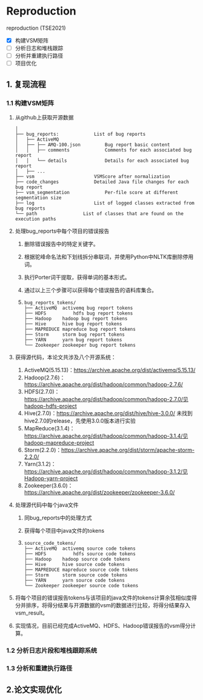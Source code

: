 # Reproduction
reproduction (TSE2021)

- [x] 构建VSM矩阵
- [ ] 分析日志和堆栈跟踪
- [ ] 分析并重建执行路径
- [ ] 项目优化

## 1. 复现流程

### 1.1 构建VSM矩阵

1. 从github上获取开源数据

   ```
   │
   ├── bug_reports:				List of bug reports
   │   ├── ActiveMQ	
   │   ├── ├── AMQ-100.json			Bug report basic content
   │   │   ├── comments				Comments for each associated bug report
   │   │   └── details				Details for each associated bug report
   │   ├── ...
   ├── vsm						VSMScore after normalization
   ├── code_changes				Detailed Java file changes for each bug report 
   ├── vsm_segmentation				Per-file score at different segmentation size
   ├── log						List of logged classes extracted from bug reports
   └── path					List of classes that are found on the execution paths
   ```
   
2. 处理bug_reports中每个项目的错误报告

   1. 删除错误报告中的特定关键字。

   2. 根据驼峰命名法和下划线拆分串联词，并使用Python中NLTK库删除停用词。

   3. 执行Porter词干提取，获得单词的基本形式。

   4. 通过以上三个步骤可以获得每个错误报告的语料库集合。

   5. ```
      bug_reports_tokens/
      ├── ActiveMQ  activemq bug report tokens
      ├── HDFS			hdfs bug report tokens
      ├── Hadoop    hadoop bug report tokens
      ├── Hive      hive bug report tokens
      ├── MAPREDUCE mapreduce bug report tokens
      ├── Storm     storm bug report tokens
      ├── YARN      yarn bug report tokens
      └── Zookeeper zookeeper bug report tokens
      ```

      

3. 获得源代码，本论文共涉及八个开源系统：

   1. ActiveMQ(5.15.13)：https://archive.apache.org/dist/activemq/5.15.13/
   2. Hadoop(2.7.6)：https://archive.apache.org/dist/hadoop/common/hadoop-2.7.6/
   3. HDFS(2.7.0)：https://archive.apache.org/dist/hadoop/common/hadoop-2.7.0/见hadoop-hdfs-project
   4. Hive(2.7.0)：https://archive.apache.org/dist/hive/hive-3.0.0/ 未找到hive2.7.0的release，先使用3.0.0版本进行实验
   5. MapReduce(3.1.4)：https://archive.apache.org/dist/hadoop/common/hadoop-3.1.4/见hadoop-mapreduce-project
   6. Storm(2.2.0)：https://archive.apache.org/dist/storm/apache-storm-2.2.0/
   7. Yarn(3.1.2)：https://archive.apache.org/dist/hadoop/common/hadoop-3.1.2/见Hadoop-yarn-project
   8. Zookeeper(3.6.0)：https://archive.apache.org/dist/zookeeper/zookeeper-3.6.0/

4. 处理源代码中每个java文件

   1. 同bug_reports中的处理方式

   2. 获得每个项目中java文件的tokens

   3. ```
      source_code_tokens/
      ├── ActiveMQ  activemq source code tokens
      ├── HDFS			hdfs source code tokens
      ├── Hadoop    hadoop source code tokens
      ├── Hive      hive source code tokens
      ├── MAPREDUCE mapreduce source code tokens
      ├── Storm     storm source code tokens
      ├── YARN      yarn source code tokens
      └── Zookeeper zookeeper source code tokens
      ```

5. 将每个项目的错误报告tokens与该项目的java文件的tokens计算余弦相似度得分并排序，将得分结果与开源数据的vsm的数据进行比较，将得分结果存入vsm_result。

6. 实现情况，目前已经完成ActiveMQ、HDFS、Hadoop错误报告的vsm得分计算。

### 1.2 分析日志片段和堆栈跟踪系统

### 1.3 分析和重建执行路径



## 2.论文实现优化
